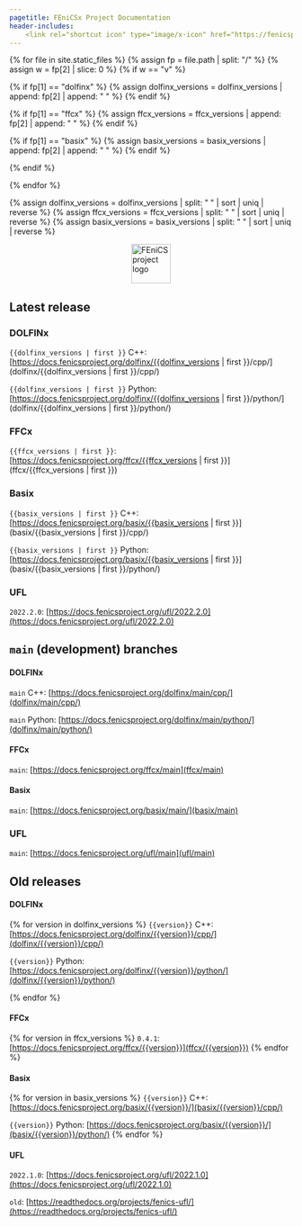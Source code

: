 ```yaml
---
pagetitle: FEniCSx Project Documentation
header-includes:
    <link rel="shortcut icon" type="image/x-icon" href="https://fenicsproject.org/favicon.ico"/>
---
```



{% for file in site.static_files %}
 {% assign fp = file.path | split: "/" %}
 {% assign w = fp[2] | slice: 0 %}
 {% if w == "v" %}

  {% if fp[1] == "dolfinx" %}
   {% assign dolfinx_versions = dolfinx_versions | append: fp[2] | append: " " %}
  {% endif %}

  {% if fp[1] == "ffcx" %}
   {% assign ffcx_versions = ffcx_versions | append: fp[2] | append: " " %}
  {% endif %}

  {% if fp[1] == "basix" %}
   {% assign basix_versions = basix_versions | append: fp[2] | append: " " %}
  {% endif %}

{% endif %}

{% endfor %}

{% assign dolfinx_versions = dolfinx_versions | split: " " | sort | uniq | reverse %}
{% assign ffcx_versions = ffcx_versions | split: " " | sort | uniq | reverse %}
{% assign basix_versions = basix_versions | split: " " | sort | uniq | reverse %}


<img style="display: block; margin: 0 auto; width: 70px;" src="https://fenicsproject.org/pub/graphics/fenics_logo.svg" alt="FEniCS project logo">

## Latest release

### DOLFINx

`{{dolfinx_versions | first }}` C++: [https://docs.fenicsproject.org/dolfinx/{{dolfinx_versions | first }}/cpp/](dolfinx/{{dolfinx_versions | first }}/cpp/)

`{{dolfinx_versions | first }}` Python: [https://docs.fenicsproject.org/dolfinx/{{dolfinx_versions | first }}/python/](dolfinx/{{dolfinx_versions | first }}/python/)

### FFCx

`{{ffcx_versions | first }}`: [https://docs.fenicsproject.org/ffcx/{{ffcx_versions | first }}](ffcx/{{ffcx_versions | first }})

### Basix

`{{basix_versions | first }}` C++: [https://docs.fenicsproject.org/basix/{{basix_versions | first }}](basix/{{basix_versions | first }}/cpp/)

`{{basix_versions | first }}` Python: [https://docs.fenicsproject.org/basix/{{basix_versions | first }}](basix/{{basix_versions | first }}/python/)

### UFL

`2022.2.0`: [https://docs.fenicsproject.org/ufl/2022.2.0](https://docs.fenicsproject.org/ufl/2022.2.0)

## `main` (development) branches

#### DOLFINx

`main` C++: [https://docs.fenicsproject.org/dolfinx/main/cpp/](dolfinx/main/cpp/)

`main` Python: [https://docs.fenicsproject.org/dolfinx/main/python/](dolfinx/main/python/)

#### FFCx

`main`: [https://docs.fenicsproject.org/ffcx/main](ffcx/main)

#### Basix

`main`: [https://docs.fenicsproject.org/basix/main/](basix/main)

### UFL

`main`: [https://docs.fenicsproject.org/ufl/main](ufl/main)

## Old releases

#### DOLFINx

{% for version in dolfinx_versions %}
`{{version}}` C++: [https://docs.fenicsproject.org/dolfinx/{{version}}/cpp/](dolfinx/{{version}}/cpp/)

`{{version}}` Python: [https://docs.fenicsproject.org/dolfinx/{{version}}/python/](dolfinx/{{version}}/python/)

{% endfor %}


#### FFCx

{% for version in ffcx_versions %}
`0.4.1`: [https://docs.fenicsproject.org/ffcx/{{version}}](ffcx/{{version}})
{% endfor %}

#### Basix

{% for version in basix_versions %}
`{{version}}` C++: [https://docs.fenicsproject.org/basix/{{version}}/](basix/{{version}}/cpp/)

`{{version}}` Python: [https://docs.fenicsproject.org/basix/{{version}}/](basix/{{version}}/python/)
{% endfor %}

#### UFL

`2022.1.0`: [https://docs.fenicsproject.org/ufl/2022.1.0](https://docs.fenicsproject.org/ufl/2022.1.0)

`old`: [https://readthedocs.org/projects/fenics-ufl/](https://readthedocs.org/projects/fenics-ufl/)
